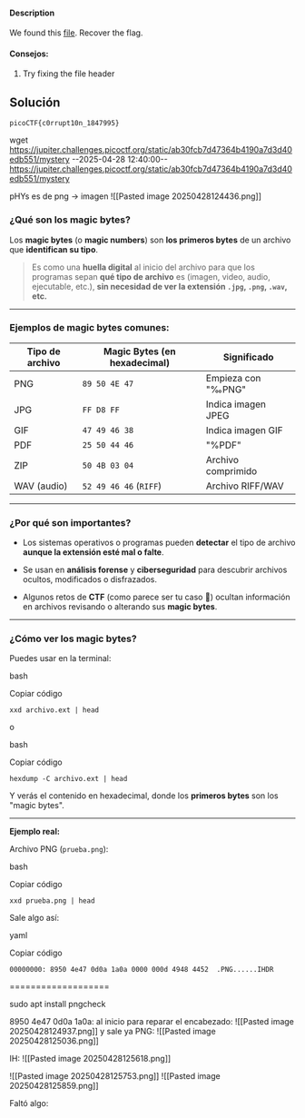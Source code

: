 #### Description

We found this [file](https://jupiter.challenges.picoctf.org/static/ab30fcb7d47364b4190a7d3d40edb551/mystery). Recover the flag.

#### Consejos:
1. Try fixing the file header

## Solución
```
picoCTF{c0rrupt10n_1847995}

```

 wget https://jupiter.challenges.picoctf.org/static/ab30fcb7d47364b4190a7d3d40edb551/mystery
--2025-04-28 12:40:00--  https://jupiter.challenges.picoctf.org/static/ab30fcb7d47364b4190a7d3d40edb551/mystery

pHYs es de png -> imagen 
![[Pasted image 20250428124436.png]]
### ¿Qué son los **magic bytes**?

Los **magic bytes** (o **magic numbers**) son **los primeros bytes** de un archivo que **identifican su tipo**.

> Es como una **huella digital** al inicio del archivo para que los programas sepan **qué tipo de archivo** es (imagen, video, audio, ejecutable, etc.), **sin necesidad de ver la extensión `.jpg`, `.png`, `.wav`, etc.**

---

### Ejemplos de magic bytes comunes:

|Tipo de archivo|Magic Bytes (en hexadecimal)|Significado|
|---|---|---|
|PNG|`89 50 4E 47`|Empieza con "‰PNG"|
|JPG|`FF D8 FF`|Indica imagen JPEG|
|GIF|`47 49 46 38`|Indica imagen GIF|
|PDF|`25 50 44 46`|"%PDF"|
|ZIP|`50 4B 03 04`|Archivo comprimido|
|WAV (audio)|`52 49 46 46` (`RIFF`)|Archivo RIFF/WAV|

---

### ¿Por qué son importantes?

- Los sistemas operativos o programas pueden **detectar** el tipo de archivo **aunque la extensión esté mal o falte**.
    
- Se usan en **análisis forense** y **ciberseguridad** para descubrir archivos ocultos, modificados o disfrazados.
    
- Algunos retos de **CTF** (como parece ser tu caso 👀) ocultan información en archivos revisando o alterando sus **magic bytes**.
    

---

### ¿Cómo ver los magic bytes?

Puedes usar en la terminal:

bash

Copiar código

`xxd archivo.ext | head`

o

bash

Copiar código

`hexdump -C archivo.ext | head`

Y verás el contenido en hexadecimal, donde los **primeros bytes** son los "magic bytes".

---

**Ejemplo real:**

Archivo PNG (`prueba.png`):

bash

Copiar código

`xxd prueba.png | head`

Sale algo así:

yaml

Copiar código

`00000000: 8950 4e47 0d0a 1a0a 0000 000d 4948 4452  .PNG......IHDR`

===================

sudo apt install pngcheck


8950 4e47 0d0a 1a0a: al inicio para reparar el encabezado:
![[Pasted image 20250428124937.png]]
y sale ya PNG:
![[Pasted image 20250428125036.png]]

IH:
![[Pasted image 20250428125618.png]]


![[Pasted image 20250428125753.png]]
![[Pasted image 20250428125859.png]]


Faltó algo:
